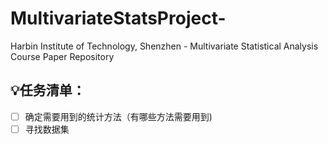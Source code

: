 # MultivariateStatsProject-
Harbin Institute of Technology, Shenzhen - Multivariate Statistical Analysis Course Paper Repository

## 💡任务清单：
- [ ] 确定需要用到的统计方法（有哪些方法需要用到)
- [ ] 寻找数据集
